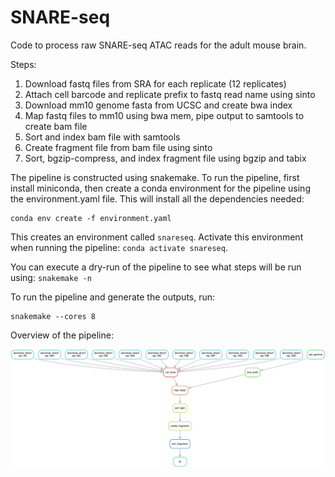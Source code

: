 # SNARE-seq

Code to process raw SNARE-seq ATAC reads for the adult mouse brain.

Steps:

1. Download fastq files from SRA for each replicate (12 replicates)
2. Attach cell barcode and replicate prefix to fastq read name using sinto
3. Download mm10 genome fasta from UCSC and create bwa index
4. Map fastq files to mm10 using bwa mem, pipe output to samtools to create bam file
5. Sort and index bam file with samtools
6. Create fragment file from bam file using sinto
7. Sort, bgzip-compress, and index fragment file using bgzip and tabix

The pipeline is constructed using snakemake. To run the pipeline, first 
install miniconda, then create a conda environment for the pipeline using
the environment.yaml file. This will install all the dependencies needed:

```
conda env create -f environment.yaml
```

This creates an environment called `snareseq`. Activate this environment when running the
pipeline: `conda activate snareseq`.

You can execute a dry-run of the pipeline to see what steps will be run using:
`snakemake -n`

To run the pipeline and generate the outputs, run:

```
snakemake --cores 8
```

Overview of the pipeline:

![](./dag.png)